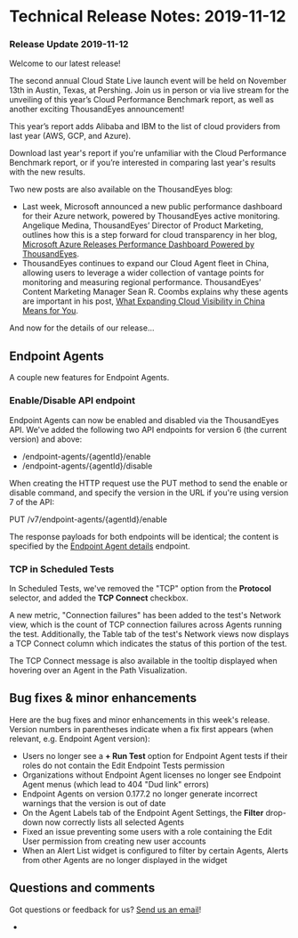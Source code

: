 # Technical Release Notes: 2019-11-12

### Release Update 2019-11-12

Welcome to our latest release!

The second annual Cloud State Live launch event will be held on November 13th in Austin, Texas, at Pershing. Join us in person or via live stream for the unveiling of this year’s Cloud Performance Benchmark report, as well as another exciting ThousandEyes announcement!

This year’s report adds Alibaba and IBM to the list of cloud providers from last year \(AWS, GCP, and Azure\).

Download last year's report if you're unfamiliar with the Cloud Performance Benchmark report, or if you’re interested in comparing last year's results with the new results.

Two new posts are also available on the ThousandEyes blog:

* Last week, Microsoft announced a new public performance dashboard for their Azure network, powered by ThousandEyes active monitoring. Angelique Medina, ThousandEyes’ Director of Product Marketing, outlines how this is a step forward for cloud transparency in her blog, [Microsoft Azure Releases Performance Dashboard Powered by ThousandEyes](https://blog.thousandeyes.com/microsoft-azure-releases-performance-dashboard-thousandeyes/).
* ThousandEyes continues to expand our Cloud Agent fleet in China, allowing users to leverage a wider collection of vantage points for monitoring and measuring regional performance. ThousandEyes’ Content Marketing Manager Sean R. Coombs explains why these agents are important in his post, [What Expanding Cloud Visibility in China Means for You](https://blog.thousandeyes.com/what-expanding-cloud-visibility-in-china-means/).

And now for the details of our release...

## Endpoint Agents

A couple new features for Endpoint Agents.

### Enable/Disable A​PI endpoint

​​​​​​Endpoint Agents can now be enabled and disabled via the ThousandEyes API. We've added the following two API endpoints for version 6 \(the current version\) and above:

* /endpoint-agents/{agentId}/enable
* /endpoint-agents/{agentId}/disable

When creating the HTTP request use the PUT method to send the enable or disable command, and specify the version in the URL if you're using version 7 of the API:

PUT /v7/endpoint-agents/{agentId}/enable

The response payloads for both endpoints will be identical; the content is specified by the [Endpoint Agent details](https://developer.thousandeyes.com/v6/endpoint/#/endpoint-data-endpoint-agents-agentid) endpoint.

### TCP in Scheduled Tests

In Scheduled Tests, we've removed the "TCP" option from the **Protocol** selector, and added the **TCP Connect** checkbox.

A new metric, "Connection failures" has been added to the test's Network view, which is the count of TCP connection failures across Agents running the test. Additionally, the Table tab of the test's Network views now displays a TCP Connect column which indicates the status of this portion of the test.

The TCP Connect message is also available in the tooltip displayed when hovering over an Agent in the Path Visualization.

## Bug fixes & minor enhancements

Here are the bug fixes and minor enhancements in this week's release. Version numbers in parentheses indicate when a fix first appears \(when relevant, e.g. Endpoint Agent version\):

* Users no longer see a **+ Run Test**  option for Endpoint Agent tests if their roles do not contain the Edit Endpoint Tests permission
* Organizations without Endpoint Agent licenses no longer see Endpoint Agent menus \(which lead to 404 "Dud link" errors\)
* Endpoint Agents on version 0.177.2 no longer generate incorrect warnings that the version is out of date
* On the Agent Labels tab of the Endpoint Agent Settings, the **Filter** drop-down now correctly lists all selected Agents
* Fixed an issue preventing some users with a role containing the Edit User permission from creating new user accounts
* When an Alert List widget is configured to filter by certain Agents, Alerts from other Agents are no longer displayed in the widget

## Questions and comments

Got questions or feedback for us? [Send us an email](mailto:support@thousandeyes.com?subject=2019-11-12+Release+Update)!

* 
